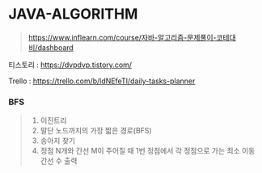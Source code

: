 # JAVA-ALGORITHM
> https://www.inflearn.com/course/자바-알고리즘-문제풀이-코테대비/dashboard

티스토리 : https://dvpdvp.tistory.com/

Trello : https://trello.com/b/ldNEfeTI/daily-tasks-planner

### BFS
> 1. 이진트리
> 2. 말단 노드까지의 가장 짧은 경로(BFS)
> 3. 송아지 찾기
> 4. 정점 N개와 간선 M이 주어질 때
     1번 정점에서 각 정점으로 가는 최소 이동 간선 수 출력


